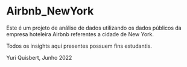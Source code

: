 # Airbnb_NewYork

Este é um projeto de análise de dados utilizando os dados públicos da empresa hoteleira Airbnb referentes a cidade de New York.

Todos os insights aqui presentes possuem fins estudantis.

Yuri Quisbert, Junho 2022
